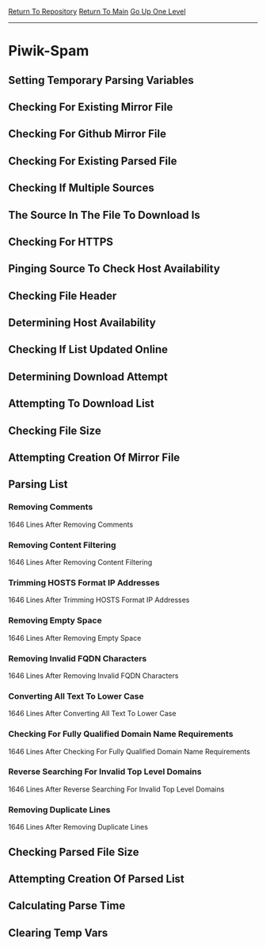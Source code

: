 [Return To Repository](https://github.com/deathbybandaid/piholeparser/)
[Return To Main](https://github.com/deathbybandaid/piholeparser/blob/master/RecentRunLogs/Mainlog.md)
[Go Up One Level](https://github.com/deathbybandaid/piholeparser/blob/master/RecentRunLogs/TopLevelScripts/30-Processing-External-Blacklists.md)
____________________________________
# Piwik-Spam
## Setting Temporary Parsing Variables
## Checking For Existing Mirror File
## Checking For Github Mirror File
## Checking For Existing Parsed File
## Checking If Multiple Sources
## The Source In The File To Download Is
## Checking For HTTPS
## Pinging Source To Check Host Availability
## Checking File Header
## Determining Host Availability
## Checking If List Updated Online
## Determining Download Attempt
## Attempting To Download List
## Checking File Size
## Attempting Creation Of Mirror File
## Parsing List
### Removing Comments
1646 Lines After Removing Comments
### Removing Content Filtering
1646 Lines After Removing Content Filtering
### Trimming HOSTS Format IP Addresses
1646 Lines After Trimming HOSTS Format IP Addresses
### Removing Empty Space
1646 Lines After Removing Empty Space
### Removing Invalid FQDN Characters
1646 Lines After Removing Invalid FQDN Characters
### Converting All Text To Lower Case
1646 Lines After Converting All Text To Lower Case
### Checking For Fully Qualified Domain Name Requirements
1646 Lines After Checking For Fully Qualified Domain Name Requirements
### Reverse Searching For Invalid Top Level Domains
1646 Lines After Reverse Searching For Invalid Top Level Domains
### Removing Duplicate Lines
1646 Lines After Removing Duplicate Lines
## Checking Parsed File Size
## Attempting Creation Of Parsed List
## Calculating Parse Time
## Clearing Temp Vars
